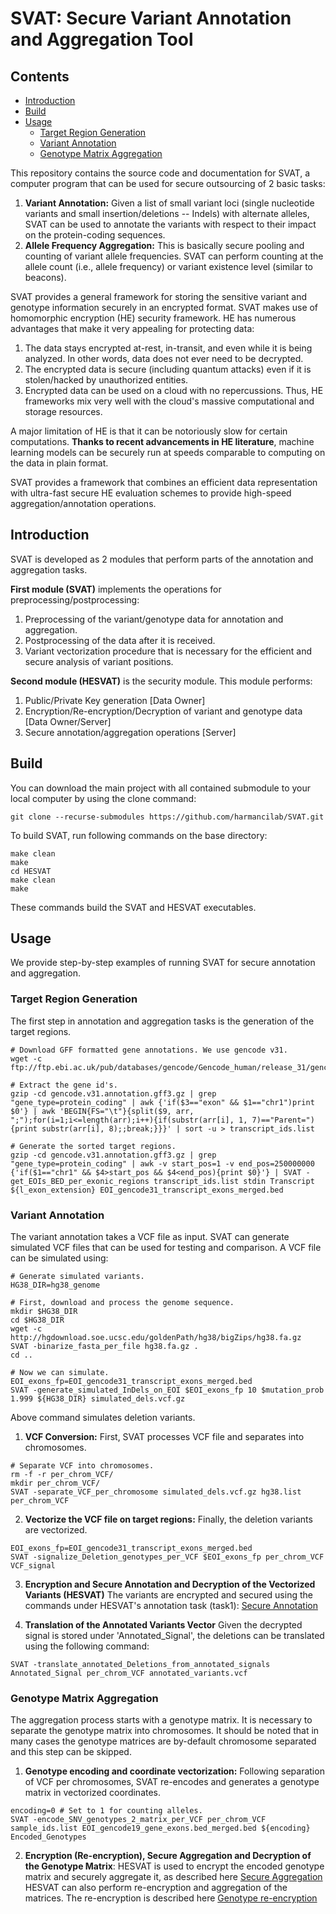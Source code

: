 # SVAT: Secure Variant Annotation and Aggregation Tool

## Contents 

* [Introduction](#introduction)
* [Build](#build)
* [Usage](#usage)
    * [Target Region Generation](#target-region-generation)
    * [Variant Annotation](#variant-annotation)    
    * [Genotype Matrix Aggregation](#genotype-matrix-aggregation)      


This repository contains the source code and documentation for SVAT, a computer program that can be used for secure outsourcing of 2 basic tasks: 

1. **Variant Annotation:** Given a list of small variant loci (single nucleotide variants and small insertion/deletions -- Indels) with alternate alleles, SVAT can be used to annotate the variants with respect to their impact on the protein-coding sequences.
2. **Allele Frequency Aggregation:** This is basically secure pooling and counting of variant allele frequencies. SVAT can perform counting at the allele count (i.e., allele frequency) or  variant existence level (similar to beacons).

SVAT provides a general framework for storing the sensitive variant and genotype information securely in an encrypted format. SVAT makes use of homomorphic encryption (HE) security framework. HE has numerous advantages that make it very appealing for protecting data:
1. The data stays encrypted at-rest, in-transit, and even while it is being analyzed. In other words, data does not ever need to be decrypted.
2. The encrypted data is secure (including quantum attacks) even if it is stolen/hacked by unauthorized entities.
3. Encrypted data can be used on a cloud with no repercussions. Thus, HE frameworks mix very well with the cloud's massive computational and storage resources.

A major limitation of HE is that it can be notoriously slow for certain computations. **Thanks to recent advancements in HE literature**, machine learning models can be securely run at speeds comparable to computing on the data in plain format. 

SVAT provides a framework that combines an efficient data representation with ultra-fast secure HE evaluation schemes to provide high-speed aggregation/annotation operations.

## Introduction
SVAT is developed as 2 modules that perform parts of the annotation and aggregation tasks. 

**First module (SVAT)** implements the operations for preprocessing/postprocessing:
1. Preprocessing of the variant/genotype data for annotation and aggregation.
2. Postprocessing of the data after it is received.
2. Variant vectorization procedure that is necessary for the efficient and secure analysis of variant positions.

**Second module (HESVAT)** is the security module. This module performs:
1. Public/Private Key generation [Data Owner]
2. Encryption/Re-encryption/Decryption of variant and genotype data [Data Owner/Server]
3. Secure annotation/aggregation operations [Server]

## Build

You can download the main project with all contained submodule to your local computer by using the clone command:

```
git clone --recurse-submodules https://github.com/harmancilab/SVAT.git
```

To build SVAT, run following commands on the base directory:

```
make clean
make
cd HESVAT
make clean
make
```

These commands build the SVAT and HESVAT executables.

## Usage
We provide step-by-step examples of running SVAT for secure annotation and aggregation.

### Target Region Generation
The first step in annotation and aggregation tasks is the generation of the target regions.

```
# Download GFF formatted gene annotations. We use gencode v31.
wget -c ftp://ftp.ebi.ac.uk/pub/databases/gencode/Gencode_human/release_31/gencode.v31.annotation.gff3.gz

# Extract the gene id's.
gzip -cd gencode.v31.annotation.gff3.gz | grep "gene_type=protein_coding" | awk {'if($3=="exon" && $1=="chr1")print $0'} | awk 'BEGIN{FS="\t"}{split($9, arr, ";");for(i=1;i<=length(arr);i++){if(substr(arr[i], 1, 7)=="Parent="){print substr(arr[i], 8);;break;}}}' | sort -u > transcript_ids.list

# Generate the sorted target regions.
gzip -cd gencode.v31.annotation.gff3.gz | grep "gene_type=protein_coding" | awk -v start_pos=1 -v end_pos=250000000 {'if($1=="chr1" && $4>start_pos && $4<end_pos){print $0}'} | SVAT -get_EOIs_BED_per_exonic_regions transcript_ids.list stdin Transcript ${l_exon_extension} EOI_gencode31_transcript_exons_merged.bed
```

### Variant Annotation

The variant annotation takes a VCF file as input. SVAT can generate simulated VCF files that can be used for testing and comparison. A VCF file can be simulated using:

```
# Generate simulated variants.
HG38_DIR=hg38_genome

# First, download and process the genome sequence.
mkdir $HG38_DIR
cd $HG38_DIR
wget -c http://hgdownload.soe.ucsc.edu/goldenPath/hg38/bigZips/hg38.fa.gz
SVAT -binarize_fasta_per_file hg38.fa.gz .
cd ..

# Now we can simulate.
EOI_exons_fp=EOI_gencode31_transcript_exons_merged.bed
SVAT -generate_simulated_InDels_on_EOI $EOI_exons_fp 10 $mutation_prob 1.999 ${HG38_DIR} simulated_dels.vcf.gz
```

Above command simulates deletion variants.

1. **VCF Conversion:** First, SVAT processes VCF file and separates into chromosomes.

```
# Separate VCF into chromosomes.
rm -f -r per_chrom_VCF/
mkdir per_chrom_VCF/
SVAT -separate_VCF_per_chromosome simulated_dels.vcf.gz hg38.list per_chrom_VCF
```

2. **Vectorize the VCF file on target regions:**
Finally, the deletion variants are vectorized.
```
EOI_exons_fp=EOI_gencode31_transcript_exons_merged.bed
SVAT -signalize_Deletion_genotypes_per_VCF $EOI_exons_fp per_chrom_VCF VCF_signal
```

3. **Encryption and Secure Annotation and Decryption of the Vectorized Variants (HESVAT)**
The variants are encrypted and secured using the commands under HESVAT's annotation task (task1): [Secure Annotation](https://github.com/K-miran/HESVAT/tree/808fc23#Task-1-Secure-Annotation)

4. **Translation of the Annotated Variants Vector**
Given the decrypted signal is stored under 'Annotated_Signal', the deletions can be translated using the following command:
```
SVAT -translate_annotated_Deletions_from_annotated_signals Annotated_Signal per_chrom_VCF annotated_variants.vcf
```

### Genotype Matrix Aggregation
The aggregation process starts with a genotype matrix. It is necessary to separate the genotype matrix into chromosomes. It should be noted that in many cases the genotype matrices are by-default chromosome separated and this step can be skipped.

1. **Genotype encoding and coordinate vectorization:** Following separation of VCF per chromosomes, SVAT re-encodes and generates a genotype matrix in vectorized coordinates.

```
encoding=0 # Set to 1 for counting alleles.
SVAT -encode_SNV_genotypes_2_matrix_per_VCF per_chrom_VCF sample_ids.list EOI_gencode19_gene_exons.bed_merged.bed ${encoding} Encoded_Genotypes
```

2. **Encryption (Re-encryption), Secure Aggregation and Decryption of the Genotype Matrix**: HESVAT is used to encrypt the encoded genotype matrix and securely aggregate it, as described here [Secure Aggregation](https://github.com/K-miran/HESVAT/tree/808fc23#Task-2-Secure-Aggregation)
HESVAT can also perform re-encryption and aggregation of the matrices. The re-encryption is described here [Genotype re-encryption](https://github.com/K-miran/HESVAT/tree/808fc23#Task-3-Secure-Aggregation-by-proxy-encryption)
